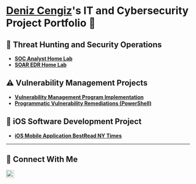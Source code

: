 # <a href="https://www.linkedin.com/in/mdenizcengiz/">Deniz Cengiz</a>'s IT and Cybersecurity Project Portfolio 🔐

## 🚨 Threat Hunting and Security Operations

- **[SOC Analyst Home Lab](https://github.com/mdenizcengiz/SOC-Analyst-Home-Lab)**
- **[SOAR EDR Home Lab](https://github.com/mdenizcengiz/SOAR-EDR-HOME-LAB)**

## ⚠️ Vulnerability Management Projects

- **[Vulnerability Management Program Implementation](https://github.com/mdenizcengiz/Vulnerability-Management-Program)**
- **[Programmatic Vulnerability Remediations (PowerShell)](https://github.com/mdenizcengiz/Vulnerability-Management/tree/main)**


## 📱 iOS Software Development Project

- **[iOS Mobile Application BestRead NY Times](https://github.com/mdenizcengiz/BestSellerBooks)**

<hr/>

## 🤳 Connect With Me


[<img align="left" alt="___________ | LinkedIn" width="22px" src="https://cdn.jsdelivr.net/npm/simple-icons@v3/icons/linkedin.svg" />][linkedin]


[linkedin]: https://linkedin.com/in/mdenizcengiz

<!--
<img width="35" alt="image" src="https://github.com/user-attachments/assets/2f41c7cd-5ea8-4475-b451-a37161b6c3fb"> 
<img width="35" alt="image" src="https://github.com/user-attachments/assets/77649969-9910-4994-8b96-74a116cfb2a8">
-->
